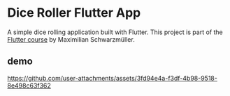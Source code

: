 # Dice Roller Flutter App

A simple dice rolling application built with Flutter. This project is part of the [Flutter course](https://www.udemy.com/course/learn-flutter-dart-to-build-ios-android-apps/) by Maximilian Schwarzmüller.
## demo





https://github.com/user-attachments/assets/3fd94e4a-f3df-4b98-9518-8e498c63f362

